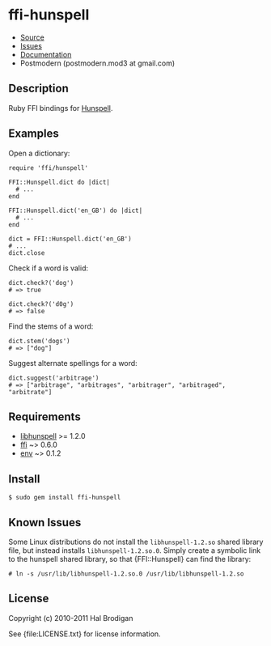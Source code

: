# ffi-hunspell

* [Source](http://github.com/postmodern/ffi-hunspell)
* [Issues](http://github.com/postmodern/ffi-hunspell/issues)
* [Documentation](http://rubydoc.info/gems/ffi-hunspell)
* Postmodern (postmodern.mod3 at gmail.com)

## Description

Ruby FFI bindings for [Hunspell](http://hunspell.sourceforge.net/).

## Examples

Open a dictionary:

    require 'ffi/hunspell'
    
    FFI::Hunspell.dict do |dict|
      # ...
    end

    FFI::Hunspell.dict('en_GB') do |dict|
      # ...
    end

    dict = FFI::Hunspell.dict('en_GB')
    # ...
    dict.close

Check if a word is valid:

    dict.check?('dog')
    # => true

    dict.check?('d0g')
    # => false

Find the stems of a word:

    dict.stem('dogs')
    # => ["dog"]

Suggest alternate spellings for a word:

    dict.suggest('arbitrage')
    # => ["arbitrage", "arbitrages", "arbitrager", "arbitraged", "arbitrate"]

## Requirements

* [libhunspell](http://hunspell.sourceforge.net/) >= 1.2.0
* [ffi](http://github.com/ffi/ffi) ~> 0.6.0
* [env](http://github.com/postmodern/env) ~> 0.1.2

## Install

    $ sudo gem install ffi-hunspell

## Known Issues

Some Linux distributions do not install the `libhunspell-1.2.so`
shared library file, but instead installs `libhunspell-1.2.so.0`.
Simply create a symbolic link to the hunspell shared library,
so that {FFI::Hunspell} can find the library:

    # ln -s /usr/lib/libhunspell-1.2.so.0 /usr/lib/libhunspell-1.2.so

## License

Copyright (c) 2010-2011 Hal Brodigan

See {file:LICENSE.txt} for license information.

